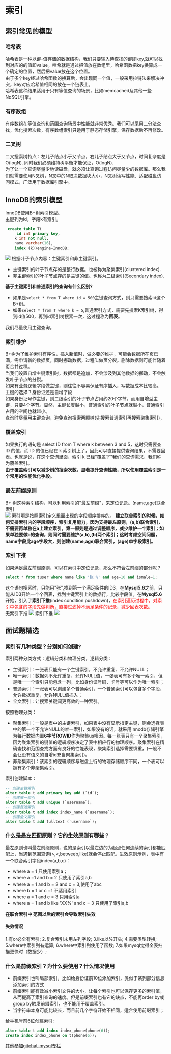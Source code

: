 # 索引

## 索引常见的模型
### 哈希表
哈希表是一种以键-值存储的数据结构，我们只要输入待查找的键即key,就可以找到对应的的值即value。哈希就是通过把值放在数组里，哈希函数把key换算成一个确定的位置，然后把value放在这个位置。  
由于多个key经过哈希函数的换算后，会出现同一个值，一般采用拉链法来解决冲突，key对应哈希值相同的放在一个链表上。  
哈希表这种结果适用于只有等值查询的场景，比如memcached及其他一些NoSQL引擎。  

### 有序数组
有序数组在等值查询和范围查询场景中性能就非常优秀。我们可以采用二分法查找，优化搜索次数，有序数组索引只适用于静态存储引擎，保存数据后不再修改。

### 二叉树
二叉搜索树特点：左儿子结点小于父节点，右儿子结点大于父节点，时间复杂度是O(logN).  同时我们必须维持树平衡才能保证，O(logN).    
为了让一个查询尽量少地读磁盘，就必须让查询过程访问尽量少的数据库。那么我们就需要使用N叉树，N叉中的N取决数据块大小，N叉树读写性能、适配磁盘访问模式，广泛用于数据库引擎中。
## InnoDB的索引模型

InnoDB使用B+树索引模型。  
主键列为id，字段k有索引。
```sql
 create table T(
     id int primary key, 
    k int not null, 
    name varchar(16),
    index (k))engine=InnoDB;
```
![](../img/索引-1.png)
根据叶子节点内容：主键索引和非主键索引。  
* 主键索引的叶子节点存的是整行数据。也被称为聚集索引(clustered index).
* 非主键索引的叶子节点存的是主键的值。也称为二级索引(Secondary index).

<strong>基于主键索引和普通索引的查询有什么区别?</strong>  
* 如果是`select * from T where id = 500`主键查询方式，则只需要搜索id这个B+树。
* 如果`select * from T where k = 5`,普通索引方式，需要先搜索K索引树，得到id值500，再到id索引树搜索一次，这过程称为<strong>回表</strong>。

我们尽量使用主键查询。

### 索引维护

B+树为了维护索引有序性，插入新值时，做必要的维护，可能会数据所在页已满，需申请新的数据页，同时挪动数据，过程叫做页分裂。删除数据则可能伴随着页合并过程。  
当我们设置自增主键索引时，数据都是追加，不会涉及到其他数据的挪动，不会触发叶子节点的分裂。  
如果有业务逻辑字段做主键，则往往不容易保证有序插入，写数据成本比较高。   
主键的选择？身份证还是自增字段   
如果身份证号作主键，则二级索引的叶子节点占用约20个字节，而用自增型主键，只要4个字节。显然，主键长度越小，普通索引的叶子节点就越小，普通索引占用的空间也就越小。    
查询时尽量用主键查询，避免查询搜索两颗树(先搜索普通索引再搜索聚集索引)，

### 覆盖索引
如果执行的语句是 select ID from T where k between 3 and 5，这时只需要查 ID 的值，而 ID 的值已经在 k 索引树上了，因此可以直接提供查询结果，不需要回表。也就是说，在这个查询里面，索引 k 已经"覆盖了"我们的查询需求，我们称为覆盖索引。  
<strong>由于覆盖索引可以减少树的搜索次数，显著提升查询性能，所以使用覆盖索引是一个常用的性能优化手段。</strong>

### 最左前缀原则
B+ 树这种索引结构，可以利用索引的"最左前缀"，来定位记录。(name,age)联合索引  
![](../img/索引-2.png)
索引项是按照索引定义里面出现的字段顺序排序的。
<strong>建立联合索引的时候，如何安排索引内的字段顺序，索引复用能力，因为支持最左原则，(a,b)联合索引，不需要再单独在a上建立索引，第一原则是通过调整顺序，减少维护一个索引；如果单独要做b的查询，则同时需要维护(a,b),(b)两个索引；这时考虑空间问题，name字段比age字段大，则创建(name,age)联合索引，(age)单字段索引。</strong>

### 索引下推
如果满足最左前缀原则，可以在索引中定位记录，那么不符合左前缀的部分呢？  
```sql
select * from tuser where name like '张 %' and age=10 and ismale=1;
```
这个语句搜索时，只能用"张",找到第一个满足条件的ID3，在<strong>Mysql5.6</strong>之前，只能从ID3开始一个个回表，找到主键索引上的数据行，比较字段值。在<strong>Mysql5.6</strong>开始，引入了<strong>索引下推</strong>(index condition pushdown)，<font color="red">在索引遍历过程中，对索引中包含的字段先做判断，直接过滤掉不满足条件的记录，减少回表次数。</font>  
无索引下推
![](../img/索引-3.png)
索引下推
![](../img/索引-4.png)

## 面试题精选
### 索引有几种类型？分别如何创建?
索引两种分类方式：逻辑分类和物理分类，逻辑分类：  
* 主键索引：一张表只能有一个主键索引，不允许重复、不允许NULL；  
* 唯一索引：数据列不允许重复，允许NULL值，一张表可有多个唯一索引，但是唯一一个索引只能包含一列，比如身份证号码、卡号等可以作为唯一索引；
* 普通索引：一张表可以创建多个普通索引，一个普通索引可以包含多个字段，允许数据重复，允许NULL值插入；
* 全文索引：让搜索关键词更高效的一种索引。

按照物理分类：  
* 聚集索引：一般是表中的主键索引，如果表中没有显示指定主键，则会选择表中的第一个不允许NULL的唯一索引，如果没有的话，就采用Innodb存储引擎为每行数据内置<strong>6字节ROWID</strong>作为聚集us噢因。每一张表只有一个聚集索引，因为聚集索引的键值的逻辑顺序决定了表中相应行的物理顺序。聚集索引在精确查找和范围查找方面有良好的性能表现，聚集索引选择需要慎重，(一般不会让没有语义的自增id充当聚集索引)。
* 非聚集索引：该索引的逻辑顺序与磁盘上行的物理存储顺序不同，一个表可以拥有多个非聚集索引。

索引创建脚本：  
```sql
-- 创建主键索引
alter table t add primary key add (`id`);
-- 创建唯一索引
alter table t add unique (`username`);
-- 创建普通索引
alter table t add index index_name (`username`);
-- 创建全文索引
alter table t add fulltext (`username`);
```

### 什么是最左匹配原则？它的生效原则有哪些？
最左原则也叫最左前缀原则，说的是索引以最左边的为起点任何连续的索引都能匹配上，当遇到范围查询(>,<,betweeb,like)就会停止匹配。生效原则示例，表中有一个联合索引字段index(a,b,c)： 
* where a = 1 只使用索引a；
* where a =1 and b = 2 只使用了索引a,b
* where a = 1 and b = 2 and c = 3,使用了abc
*  where b = 1 or c =1 不适用索引
*  where a = 1 and c = 3 只用索引a
*  where a = 1 and b like 'XX%' and c = 3 只使用了索引a,b

<strong>在联合索引中 范围以后的索引会导致索引失效</strong>
#### 失效情况
1.有or必全有索引;
2.复合索引未用左列字段;
3.like以%开头;
4.需要类型转换;
5.where中索引列有运算;
6.where中索引列使用了函数;
7.如果mysql觉得全表扫描更快时（数据少）;

### 什么是前缀索引？为什么要使用？什么情况使用
* 前缀索引也叫局部索引，比如给身份证前10位添加索引，类似于某列部分信息添加索引的方式
* 前缀索引能有效减小索引文件的大小，让每个索引也可以保存更多的索引值，从而提高了索引查询的速度。但是前缀索引也有它的缺点，不能再order by或group by触发前缀索引，也不能用于覆盖索引。
* 当字符串本身可能比较长，而且前几个字符开始不相同，适合使用前缀索引；

给手机号前6位创建索引:
```sql
alter table t add index index_phone(phone(6));
create index index_phone on t(phone(6));
```
[其他参加gitchat-mysql专栏](https://gitbook.cn/gitchat/column/5d80aea449b2b1063b52990f/topic/5d80b1f649b2b1063b529956)